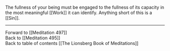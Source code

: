 The fullness of your being must be engaged to the fullness of its capacity in the most meaningful [[Work]] it can identify. Anything short of this is a [[Sin]].  

___

Forward to [[Meditation 497]]  
Back to [[Meditation 495]]  
Back to table of contents [[The Lionsberg Book of Meditations]]  